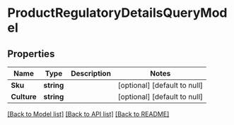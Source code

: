 # ProductRegulatoryDetailsQueryModel

## Properties
Name | Type | Description | Notes
------------ | ------------- | ------------- | -------------
**Sku** | **string** |  | [optional] [default to null]
**Culture** | **string** |  | [optional] [default to null]

[[Back to Model list]](../README.md#documentation-for-models) [[Back to API list]](../README.md#documentation-for-api-endpoints) [[Back to README]](../README.md)


